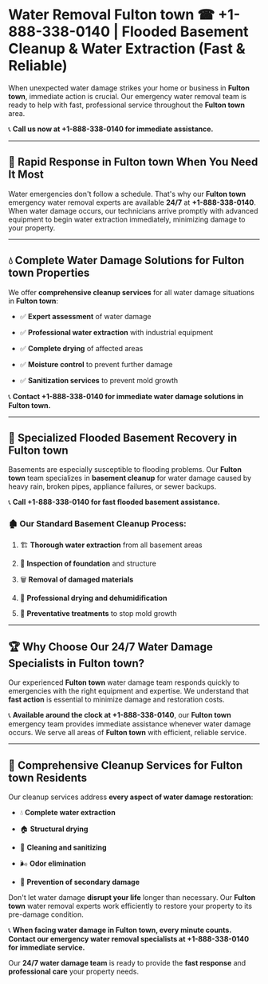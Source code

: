 # Water Removal Fulton town ☎ +1-888-338-0140 | Flooded Basement Cleanup & Water Extraction (Fast & Reliable)

When unexpected water damage strikes your home or business in **Fulton town**, immediate action is crucial. Our emergency water removal team is ready to help with fast, professional service throughout the **Fulton town** area. 

📞 **Call us now at +1-888-338-0140 for immediate assistance.**
---
## 🚀 Rapid Response in Fulton town When You Need It Most
Water emergencies don't follow a schedule. That's why our **Fulton town** emergency water removal experts are available **24/7** at **+1-888-338-0140**. When water damage occurs, our technicians arrive promptly with advanced equipment to begin water extraction immediately, minimizing damage to your property.
---
## 💧 Complete Water Damage Solutions for Fulton town Properties
We offer **comprehensive cleanup services** for all water damage situations in **Fulton town**:
- ✅ **Expert assessment** of water damage  
- ✅ **Professional water extraction** with industrial equipment  
- ✅ **Complete drying** of affected areas  
- ✅ **Moisture control** to prevent further damage  
- ✅ **Sanitization services** to prevent mold growth  
📞 **Contact +1-888-338-0140 for immediate water damage solutions in Fulton town.**
---
## 🌊 Specialized Flooded Basement Recovery in Fulton town
Basements are especially susceptible to flooding problems. Our **Fulton town** team specializes in **basement cleanup** for water damage caused by heavy rain, broken pipes, appliance failures, or sewer backups. 
📞 **Call +1-888-338-0140 for fast flooded basement assistance.**
### 🏚️ Our Standard Basement Cleanup Process:
1. 🏗️ **Thorough water extraction** from all basement areas  
2. 🔎 **Inspection of foundation** and structure  
3. 🗑️ **Removal of damaged materials**  
4. 💨 **Professional drying and dehumidification**  
5. 🚫 **Preventative treatments** to stop mold growth  
---
## 🏆 Why Choose Our 24/7 Water Damage Specialists in Fulton town?
Our experienced **Fulton town** water damage team responds quickly to emergencies with the right equipment and expertise. We understand that **fast action** is essential to minimize damage and restoration costs.
📞 **Available around the clock at +1-888-338-0140**, our **Fulton town** emergency team provides immediate assistance whenever water damage occurs. We serve all areas of **Fulton town** with efficient, reliable service.
---
## 🧹 Comprehensive Cleanup Services for Fulton town Residents
Our cleanup services address **every aspect of water damage restoration**:
- 💧 **Complete water extraction**  
- 🏠 **Structural drying**  
- 🧼 **Cleaning and sanitizing**  
- 🌬️ **Odor elimination**  
- 🚫 **Prevention of secondary damage**  
Don't let water damage **disrupt your life** longer than necessary. Our **Fulton town** water removal experts work efficiently to restore your property to its pre-damage condition.
📞 **When facing water damage in Fulton town, every minute counts. Contact our emergency water removal specialists at +1-888-338-0140 for immediate service.**
Our **24/7 water damage team** is ready to provide the **fast response** and **professional care** your property needs.
